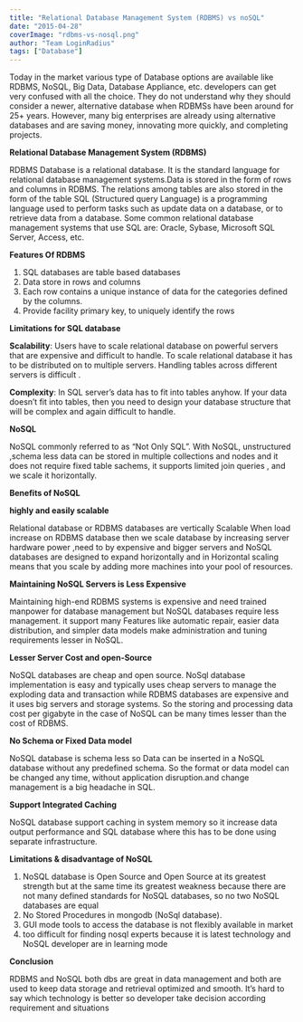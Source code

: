 ```yaml
---
title: "Relational Database Management System (RDBMS) vs noSQL"
date: "2015-04-28"
coverImage: "rdbms-vs-nosql.png"
author: "Team LoginRadius"
tags: ["Database"]
---
```


Today in the market various type of Database options are available like RDBMS, NoSQL, Big Data, Database Appliance, etc. developers can get very confused with all the choice. They do not understand why they should consider a newer, alternative database when RDBMSs have been around for 25+ years. However, many big enterprises are already using alternative databases and are saving money, innovating more quickly, and completing projects.

**Relational Database Management System (RDBMS)**

RDBMS Database is a relational database. It is the standard language for relational database management systems.Data is stored in the form of rows and columns in RDBMS. The relations among tables are also stored in the form of the table SQL (Structured query Language) is a programming language used to perform tasks such as update data on a database, or to retrieve data from a database. Some common relational database management systems that use SQL are: Oracle, Sybase, Microsoft SQL Server, Access, etc.

**Features Of RDBMS**

1. SQL databases are table based databases
2. Data store in rows and columns
3. Each row contains a unique instance of data for the categories defined by the columns.
4. Provide facility primary key, to uniquely identify the rows

**Limitations for SQL database**

**Scalability**: Users have to scale relational database on powerful servers that are expensive and difficult to handle. To scale relational database it has to be distributed on to multiple servers. Handling tables across different servers is difficult .

**Complexity**: In SQL server’s data has to fit into tables anyhow. If your data doesn’t fit into tables, then you need to design your database structure that will be complex and again difficult to handle.

**NoSQL**

NoSQL commonly referred to as “Not Only SQL”. With NoSQL, unstructured ,schema less data can be stored in multiple collections and nodes and it does not require fixed table sachems, it supports limited join queries , and we scale it horizontally.

**Benefits of NoSQL**

**highly and easily scalable**

Relational database or RDBMS databases are vertically Scalable When load increase on RDBMS database then we scale database by increasing server hardware power ,need to by expensive and bigger servers and NoSQL databases are designed to expand horizontally and in Horizontal scaling means that you scale by adding more machines into your pool of resources.

**Maintaining NoSQL Servers is Less Expensive**

Maintaining high-end RDBMS systems is expensive and need trained manpower for database management but NoSQL databases require less management. it support many Features like automatic repair, easier data distribution, and simpler data models make administration and tuning requirements lesser in NoSQL.

**Lesser Server Cost and open-Source**

NoSQL databases are cheap and open source. NoSql database implementation is easy and typically uses cheap servers to manage the exploding data and transaction while RDBMS databases are expensive and it uses big servers and storage systems. So the storing and processing data cost per gigabyte in the case of NoSQL can be many times lesser than the cost of RDBMS.

**No Schema or Fixed Data model**

NoSQL database is schema less so Data can be inserted in a NoSQL database without any predefined schema. So the format or data model can be changed any time, without application disruption.and change management is a big headache in SQL.

**Support Integrated Caching**

NoSQL database support caching in system memory so it increase data output performance and SQL database where this has to be done using separate infrastructure.

**Limitations & disadvantage of NoSQL**

1. NoSQL database is Open Source and Open Source at its greatest strength but at the same time its greatest weakness because there are not many defined standards for NoSQL databases, so no two NoSQL databases are equal
2. No Stored Procedures in mongodb (NoSql database).
3. GUI mode tools to access the database is not flexibly available in market
4. too difficult for finding nosql experts because it is latest technology and NoSQL developer are in learning mode

**Conclusion**

RDBMS and NoSQL both dbs are great in data management and both are used to keep data storage and retrieval optimized and smooth. It’s hard to say which technology is better so developer take decision according requirement and situations
